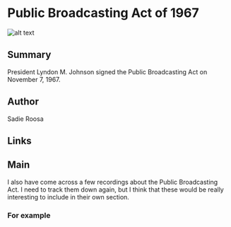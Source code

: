 # Public Broadcasting Act of 1967

![alt text](http://mlamedia01.wgbh.org/aapb/thumbnail/cpb-aacip_37-010p2nvv.jpg)

## Summary

President Lyndon M. Johnson signed the Public Broadcasting Act on November 7, 1967.

## Author

Sadie Roosa

## Links


## Main

I also have come across a few recordings about the Public Broadcasting Act. I need to track them down again, but I think that these would be really interesting to include in their own section. 

### For example

